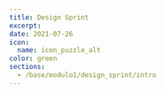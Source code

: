 ```yaml
---
title: Design Sprint
excerpt: 
date: 2021-07-26
icon:
  name: icon_puzzle_alt
color: green
sections:
  - /base/modulo1/design_sprint/intro
---
```

